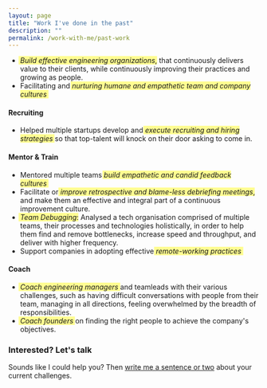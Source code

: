 ```yaml
---
layout: page
title: "Work I've done in the past"
description: ""
permalink: /work-with-me/past-work
---
```


<style>
ul em { background-color: #fffd91; box-shadow: 0.25em 0 0 #fffd91,-0.25em 0 0 #fffd91; }
</style>

- *Build effective engineering organizations*, that continuously delivers value to their clients, while continuously improving their practices and growing as people.
- Facilitating and *nurturing humane and empathetic team and company cultures*

#### Recruiting

- Helped multiple startups develop and *execute recruiting and hiring strategies* so that top-talent will knock on their door asking to come in.

#### Mentor & Train

- Mentored multiple teams *build empathetic and candid feedback cultures*
- Facilitate or *improve retrospective and blame-less debriefing meetings*, and make them an effective and integral part of a continuous improvement culture.
- *Team Debugging*: Analysed a tech organisation comprised of multiple teams, their processes and technologies holistically, in order to help them find and remove bottlenecks, increase speed and throughput, and deliver with higher frequency.
- Support companies in adopting effective *remote-working practices*


#### Coach

- *Coach engineering managers* and teamleads with their various challenges, such as having difficult conversations with people from their team, managing in all directions, feeling overwhelmed by the breadth of responsibilities.
- *Coach founders* on finding the right people to achieve the company's objectives.

### Interested? Let's talk

Sounds like I could help you? Then [write me a sentence or two](/contact) about your current challenges.
